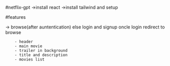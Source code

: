 #netflix-gpt
->install react
->install tailwind and setup

#features

-> browse(after auntentication) else login and signup oncle login redirect to browse

        - header
        - main movie
        - trailer in background
        - title and description
        - movies list

